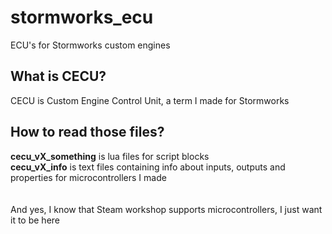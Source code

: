 # stormworks_ecu
ECU's for Stormworks custom engines
## What is CECU?
CECU is Custom Engine Control Unit, a term I made for Stormworks
## How to read those files?
**cecu_vX_something** is lua files for script blocks<br>
**cecu_vX_info** is text files containing info about inputs, outputs and properties for microcontrollers I made<br><br><br>
And yes, I know that Steam workshop supports microcontrollers, I just want it to be here
